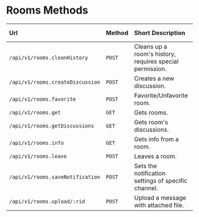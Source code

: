 # Rooms Methods

| Url | Method | Short Description | Details Page |
| :--- | :--- | :--- | :--- |
| `/api/v1/rooms.cleanHistory` | `POST` | Cleans up a room's history, requires special permission. | [Link](cleanhistory/) |
| `/api/v1/rooms.createDiscussion` | `POST` | Creates a new discussion. | [Link](creatediscussion/) |
| `/api/v1/rooms.favorite` | `POST` | Favorite/Unfavorite room. |[Link](favorite/) |
| `/api/v1/rooms.get` | `GET` | Gets rooms. | [Link](get/) |
| `/api/v1/rooms.getDiscussions` | `GET` | Gets room's discussions. | [Link](getdiscussions/) |
| `/api/v1/rooms.info` | `GET` | Gets info from a room. | [Link](info/) |
| `/api/v1/rooms.leave` | `POST` | Leaves a room.  | [Link](leave/) |
| `/api/v1/rooms.saveNotification` |  `POST`  | Sets the notification settings of specific channel.  | [Link](savenotification/) |
| `/api/v1/rooms.upload/:rid` | `POST` | Upload a message with attached file. | [Link](upload/) |
